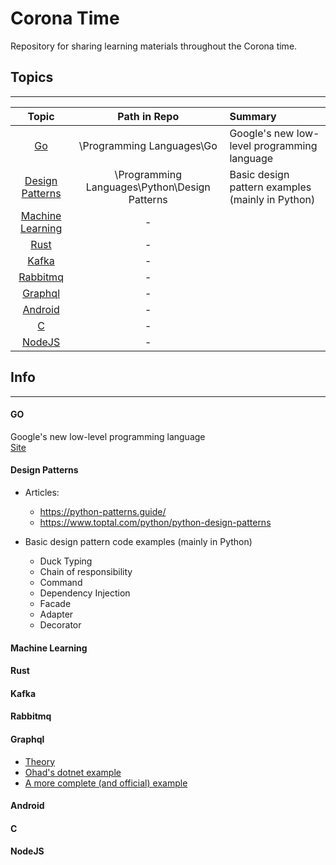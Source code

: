 # Corona Time
Repository for sharing learning materials throughout the Corona time.

## Topics
---

Topic | Path in Repo | Summary 
:----:|:------------:|:------
[Go](#Go) | \Programming Languages\Go | Google's new low-level programming language
[Design Patterns](#Design-Patterns) | \Programming Languages\Python\Design Patterns | Basic design pattern examples (mainly in Python)
[Machine Learning](#Machine-Learning) | - |
[Rust](#Rust) | - |
[Kafka](#Kafka) | - |
[Rabbitmq](#Rabbitmq) | - |
[Graphql](#Graphql) | - |
[Android](#Android) | - |
[C](#C) | - |
[NodeJS](#NodeJS) | - |

## Info
---
#### GO
Google's new low-level programming language<br>
[Site](https://golang.org/)

#### Design Patterns

* Articles: 
  - https://python-patterns.guide/
  - https://www.toptal.com/python/python-design-patterns

* Basic design pattern code examples (mainly in Python)<br>
  - Duck Typing
  - Chain of responsibility
  - Command
  - Dependency Injection
  - Facade
  - Adapter
  - Decorator

#### Machine Learning

#### Rust

#### Kafka

#### Rabbitmq

#### Graphql
* [Theory](https://www.howtographql.com/)
* [Ohad's dotnet example](https://github.com/oazmiry/products)
* [A more complete (and official) example](https://github.com/graphql-dotnet/graphql-dotnet/tree/master/src/GraphQL.StarWars)

#### Android

#### C

#### NodeJS